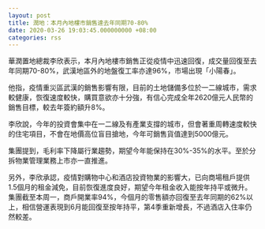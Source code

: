 ```yaml
---
layout: post
title: 潤地：本月內地樓市銷售達去年同期70-80%
date: 2020-03-26 19:03:45.000000000 +08:00
categories: rss
---
```


華潤置地總裁李欣表示，本月內地樓市銷售正從疫情中迅速回復，成交量回復至去年同期70-80%，武漢地區外的地盤復工率亦達96%，市場出現「小陽春」。

他指，疫情重災區武漢的銷售影響有限，目前的土地儲備多位於一二線城市，需求較健康，恢復速度較快，購買意欲亦十分強，有信心完成全年2620億元人民幣的銷售目標，較去年簽約額升8%。

李欣說，今年的投資會集中在一二線及有產業支撐的城市，但會著重周轉速度較快的住宅項目，不會在地價高位盲目搶地，今年可銷售貨值達到5000億元。

集團提到，毛利率下降屬行業趨勢，期望今年能保持在30%-35%的水平。至於分拆物業管理業務上市亦一直推進。

另外，李欣承認，疫情對購物中心和酒店投資物業的影響大，已向商場租戶提供1.5個月的租金減免，目前恢復進度良好，期望今年租金收入能按年持平或微升。集團截至本周一，商戶開業率94%，今個月的零售額亦回復至去年同期的62%以上，相信營運表現到6月能回復至按年持平，第4季重新增長，不過酒店入住率仍然較差。
